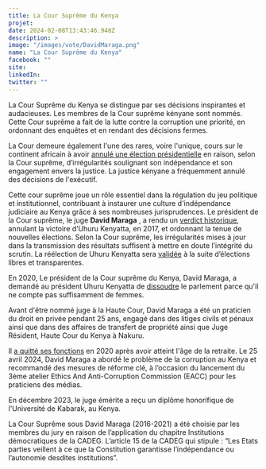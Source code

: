 ```yaml
---
title: La Cour Suprême du Kenya
projet: 
date: 2024-02-08T13:43:46.948Z
description: >
image: "/images/vote/DavidMaraga.png"
name: "La Cour Suprême du Kenya"
facebook: ""
site: 
linkedIn: 
twitter: ""
---
```

La Cour Suprême du Kenya se distingue par ses décisions inspirantes et audacieuses. Les membres de la Cour suprême kényane sont nommés. Cette Cour suprême a fait de la lutte contre la corruption une priorité, en ordonnant des enquêtes et en rendant des décisions fermes.

La Cour demeure également l'une des rares, voire l'unique, cours sur le continent africain  à avoir [annulé une élection présidentielle](https://www.jeuneafrique.com/470551/politique/kenya-la-cour-supreme-invalide-lelection-duhuru-kenyatta/) en raison, selon la Cour suprême, d’irrégularités soulignant son indépendance et son engagement envers la justice. La justice kényane a fréquemment annulé des décisions de l'exécutif. 

Cette cour suprême joue un rôle essentiel dans la régulation du jeu politique et institutionnel, contribuant à instaurer une culture d'indépendance judiciaire au Kenya grâce à ses nombreuses jurisprudences. Le président de la Cour suprême, le juge **David Maraga** , a rendu un [verdict historique](https://mzalendo.com/posts/maraga-retires-and-leaves-a-legacy-that-will-outli/), annulant la victoire d’Uhuru Kenyatta, en 2017, et ordonnant la tenue de nouvelles élections. Selon la Cour suprême, les irrégularités mises à jour dans la transmission des résultats suffisent à mettre en doute l’intégrité du scrutin.  La réélection de Uhuru Kenyatta sera [validée](https://fr.africanews.com/2017/11/20/kenya-la-cour-supreme-valide-la-reelection-d-uhuru-kenyatta//) à la suite d’élections libres et transparentes.

En 2020, Le président de la Cour suprême du Kenya, David Maraga, a demandé au président Uhuru Kenyatta de [dissoudre](https://www.bbc.com/afrique/region-54248310) le parlement parce qu'il ne compte pas suffisamment de femmes.

Avant d'être nommé juge à la Haute Cour, David Maraga a été un praticien du droit en privée pendant 25 ans, engagé dans des litiges civils et pénaux ainsi que dans des affaires de transfert de propriété ainsi que Juge Résident, Haute Cour du Kenya à Nakuru.

Il [a quitté ses fonctions](https://fr.africanews.com/2021/01/11/kenya-le-juge-david-maraga-prend-sa-retraite//) en 2020 après avoir atteint l'âge de la retraite. Le 25 avril 2024, David Maraga  a abordé le problème de la corruption au Kenya et recommandé des mesures de réforme clé, à l’occasion du lancement du 3ème atelier Ethics And Anti-Corruption Commission (EACC) pour les praticiens des médias. 

En décembre 2023, le juge émérite a reçu un diplôme honorifique de l'Université de Kabarak, au Kenya. 
 
La Cour Suprême sous David Maraga (2016-2021) a été choisie par les membres du jury en raison de l’application du chapitre Institutions démocratiques de la CADEG. L’article 15 de la CADEG qui stipule : “Les Etats parties veillent à ce que la Constitution garantisse l’indépendance ou l’autonomie desdites institutions”. 